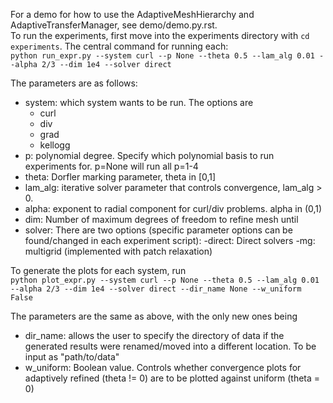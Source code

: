 For a demo for how to use the AdaptiveMeshHierarchy and AdaptiveTransferManager, see demo/demo.py.rst. \
To run the experiments, first move into the experiments directory with `cd experiments`.
The central command for running each: \
`python run_expr.py --system curl --p None --theta 0.5 --lam_alg 0.01 --alpha 2/3 --dim 1e4 --solver direct`

The parameters are as follows:
- system: which system wants to be run. The options are
  - curl
  - div
  - grad
  - kellogg
- p: polynomial degree. Specify which polynomial basis to run experiments for. p=None will run all p=1-4
- theta: Dorfler marking parameter, theta in [0,1]
- lam_alg: iterative solver parameter that controls convergence, lam_alg > 0.
- alpha: exponent to radial component for curl/div problems. alpha in (0,1)
- dim: Number of maximum degrees of freedom to refine mesh until
- solver: There are two options (specific parameter options can be found/changed in each experiment script):
  -direct: Direct solvers
  -mg: multigrid (implemented with patch relaxation)

To generate the plots for each system, run \
`python plot_expr.py --system curl --p None --theta 0.5 --lam_alg 0.01 --alpha 2/3 --dim 1e4 --solver direct --dir_name None --w_uniform False`

The parameters are the same as above, with the only new ones being
- dir_name: allows the user to specify the directory of data if the generated results were renamed/moved into a different location. To be input as "path/to/data"
- w_uniform: Boolean value. Controls whether convergence plots for adaptively refined (theta != 0) are to be plotted against uniform (theta = 0)
